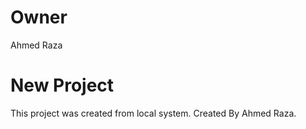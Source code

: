 # Owner 
Ahmed Raza

# New Project
This project was created from local system.
Created By Ahmed Raza.